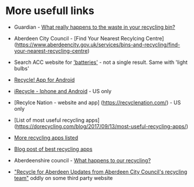 
# More usefull links

* Guardian - [What really happens to the waste in your recycling bin?](https://www.theguardian.com/news/audio/2019/jul/08/what-really-happens-to-the-waste-in-your-recycling-bin-podcast)
* Aberdeen City Council - [Find Your Nearest Recylcing Centre] (https://www.aberdeencity.gov.uk/services/bins-and-recycling/find-your-nearest-recycling-centre)
* Search ACC website for ['batteries'](https://www.aberdeencity.gov.uk/search/content?keys=batteries) - not a single result. Same with 'light bulbs'

* [Recycle! App for Android](https://play.google.com/store/apps/details?id=mobi.inthepocket.fostplus.recyclage&hl=en)

* [iRecycle - Iphone and Android](https://earth911.com/irecycle/) - US only

* [Recylce Nation - website and app] (https://recyclenation.com/) - US only

* [List of most useful recycling apps] (https://dorecycling.com/blog/2017/09/13/most-useful-recycling-apps/)

* [More recycling apps listed](https://harmony1.com/recycling-apps/)

* [Blog post of best recycling apps](https://jaishroff.wordpress.com/2017/06/27/what-are-the-best-apps-for-recycling/)

* Aberdeenshire council - [What happens to our recycling?](https://www.aberdeenshire.gov.uk/waste/household-rubbish/what-happens-to-recycling/)

* ["Recycle for Aberdeen Updates from Aberdeen City Council's recycling team"](https://www.govserv.org/GB/Aberdeen/276508125693444/Recycle-for-Aberdeen) oddly on some third party website